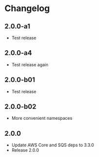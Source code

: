 # Changelog

## 2.0.0-a1

* Test release

## 2.0.0-a4

* Test release again

## 2.0.0-b01

* Test release

## 2.0.0-b02

* More convenient namespaces

## 2.0.0

* Update AWS Core and SQS deps to 3.3.0
* Release 2.0.0
